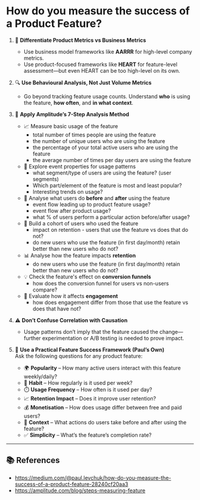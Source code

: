  # How do you measure the success of a Product Feature?

1. 🧭 **Differentiate Product Metrics vs Business Metrics**  
   - Use business model frameworks like **AARRR** for high-level company metrics.  
   - Use product-focused frameworks like **HEART** for feature-level assessment—but even HEART can be too high-level on its own.

2. 🔍 **Use Behavioural Analysis, Not Just Volume Metrics**  
   - Go beyond tracking feature usage counts. Understand **who** is using the feature, **how often**, and **in what context**.

3. 🧠 **Apply Amplitude’s 7-Step Analysis Method**  
   - 📈 Measure basic usage of the feature
        - total number of times people are using the feature
        - the number of unique users who are using the feature 
        - the percentage of your total active users who are using the feature
        - the average number of times per day users are using the feature
   - 🧬 Explore event properties for usage patterns 
        - what segment/type of users are using the feature? (user segments)
        - Which part/element of the feature is most and least popular?
        - Interesting trends on usage?
   - 🔁 Analyse what users do **before** and **after** using the feature 
        - event flow leading up to product feature usage?
        - event flow after product usage?
        - what % of users perform a particular action before/after usage?
   - 👥 Build a cohort of users who used the feature  
        - impact on retention - users that use the feature vs does that do not?
        - do new users who use the feature (in first day/month) retain better than new users who do not?
   - 📊 Analyse how the feature impacts **retention**  
        - do new users who use the feature (in first day/month) retain better than new users who do not?
   - 💡 Check the feature's effect on **conversion funnels**  
        - how does the conversion funnel for users vs non-users compare?
   - 🔄 Evaluate how it affects **engagement**
        - how does engagement differ from those that use the feature vs does that have not?

4. ⚠️ **Don’t Confuse Correlation with Causation**  
   - Usage patterns don’t imply that the feature caused the change—further experimentation or A/B testing is needed to prove impact.

5. 🧰 **Use a Practical Feature Success Framework (Paul’s Own)**  
   Ask the following questions for any product feature:
   - 🌍 **Popularity** – How many active users interact with this feature weekly/daily?  
   - 🔁 **Habit** – How regularly is it used per week?  
   - ⏱️ **Usage Frequency** – How often is it used per day?  
   - 📈 **Retention Impact** – Does it improve user retention?  
   - 💰 **Monetisation** – How does usage differ between free and paid users?  
   - 🧭 **Context** – What actions do users take before and after using the feature?  
   - ✅ **Simplicity** – What’s the feature’s completion rate?

---
## 📚 References

- https://medium.com/@paul.levchuk/how-do-you-measure-the-success-of-a-product-feature-28240cf20aa3
- https://amplitude.com/blog/steps-measuring-feature
